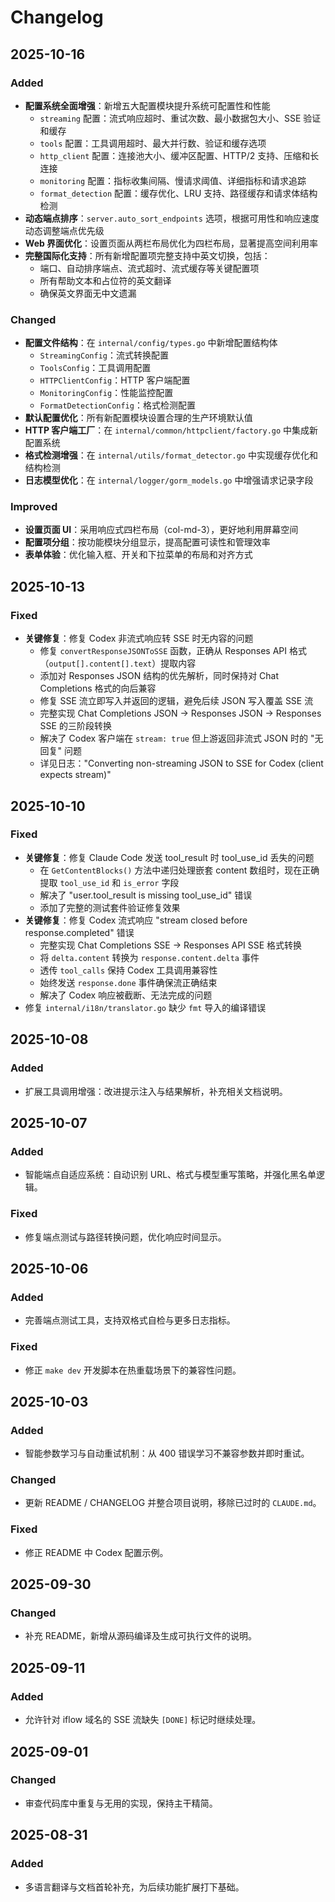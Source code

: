 # Changelog

## 2025-10-16
### Added
- **配置系统全面增强**：新增五大配置模块提升系统可配置性和性能
  - `streaming` 配置：流式响应超时、重试次数、最小数据包大小、SSE 验证和缓存
  - `tools` 配置：工具调用超时、最大并行数、验证和缓存选项
  - `http_client` 配置：连接池大小、缓冲区配置、HTTP/2 支持、压缩和长连接
  - `monitoring` 配置：指标收集间隔、慢请求阈值、详细指标和请求追踪
  - `format_detection` 配置：缓存优化、LRU 支持、路径缓存和请求体结构检测
- **动态端点排序**：`server.auto_sort_endpoints` 选项，根据可用性和响应速度动态调整端点优先级
- **Web 界面优化**：设置页面从两栏布局优化为四栏布局，显著提高空间利用率
- **完整国际化支持**：所有新增配置项完整支持中英文切换，包括：
  - 端口、自动排序端点、流式超时、流式缓存等关键配置项
  - 所有帮助文本和占位符的英文翻译
  - 确保英文界面无中文遗漏

### Changed
- **配置文件结构**：在 `internal/config/types.go` 中新增配置结构体
  - `StreamingConfig`：流式转换配置
  - `ToolsConfig`：工具调用配置
  - `HTTPClientConfig`：HTTP 客户端配置
  - `MonitoringConfig`：性能监控配置
  - `FormatDetectionConfig`：格式检测配置
- **默认配置优化**：所有新配置模块设置合理的生产环境默认值
- **HTTP 客户端工厂**：在 `internal/common/httpclient/factory.go` 中集成新配置系统
- **格式检测增强**：在 `internal/utils/format_detector.go` 中实现缓存优化和结构检测
- **日志模型优化**：在 `internal/logger/gorm_models.go` 中增强请求记录字段

### Improved
- **设置页面 UI**：采用响应式四栏布局（col-md-3），更好地利用屏幕空间
- **配置项分组**：按功能模块分组显示，提高配置可读性和管理效率
- **表单体验**：优化输入框、开关和下拉菜单的布局和对齐方式

## 2025-10-13
### Fixed
- **关键修复**：修复 Codex 非流式响应转 SSE 时无内容的问题
  - 修复 `convertResponseJSONToSSE` 函数，正确从 Responses API 格式（`output[].content[].text`）提取内容
  - 添加对 Responses JSON 结构的优先解析，同时保持对 Chat Completions 格式的向后兼容
  - 修复 SSE 流立即写入并返回的逻辑，避免后续 JSON 写入覆盖 SSE 流
  - 完整实现 Chat Completions JSON → Responses JSON → Responses SSE 的三阶段转换
  - 解决了 Codex 客户端在 `stream: true` 但上游返回非流式 JSON 时的 "无回复" 问题
  - 详见日志："Converting non-streaming JSON to SSE for Codex (client expects stream)"

## 2025-10-10
### Fixed
- **关键修复**：修复 Claude Code 发送 tool_result 时 tool_use_id 丢失的问题
  - 在 `GetContentBlocks()` 方法中递归处理嵌套 content 数组时，现在正确提取 `tool_use_id` 和 `is_error` 字段
  - 解决了 "user.tool_result is missing tool_use_id" 错误
  - 添加了完整的测试套件验证修复效果
- **关键修复**：修复 Codex 流式响应 "stream closed before response.completed" 错误
  - 完整实现 Chat Completions SSE → Responses API SSE 格式转换
  - 将 `delta.content` 转换为 `response.content.delta` 事件
  - 透传 `tool_calls` 保持 Codex 工具调用兼容性
  - 始终发送 `response.done` 事件确保流正确结束
  - 解决了 Codex 响应被截断、无法完成的问题
- 修复 `internal/i18n/translator.go` 缺少 `fmt` 导入的编译错误

## 2025-10-08
### Added
- 扩展工具调用增强：改进提示注入与结果解析，补充相关文档说明。

## 2025-10-07
### Added
- 智能端点自适应系统：自动识别 URL、格式与模型重写策略，并强化黑名单逻辑。
### Fixed
- 修复端点测试与路径转换问题，优化响应时间显示。

## 2025-10-06
### Added
- 完善端点测试工具，支持双格式自检与更多日志指标。
### Fixed
- 修正 `make dev` 开发脚本在热重载场景下的兼容性问题。

## 2025-10-03
### Added
- 智能参数学习与自动重试机制：从 400 错误学习不兼容参数并即时重试。
### Changed
- 更新 README / CHANGELOG 并整合项目说明，移除已过时的 `CLAUDE.md`。
### Fixed
- 修正 README 中 Codex 配置示例。

## 2025-09-30
### Changed
- 补充 README，新增从源码编译及生成可执行文件的说明。

## 2025-09-11
### Added
- 允许针对 iflow 域名的 SSE 流缺失 `[DONE]` 标记时继续处理。

## 2025-09-01
### Changed
- 审查代码库中重复与无用的实现，保持主干精简。

## 2025-08-31
### Added
- 多语言翻译与文档首轮补充，为后续功能扩展打下基础。
